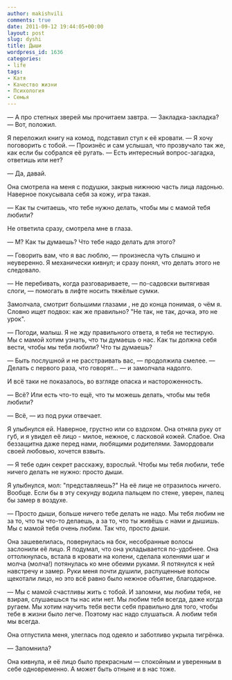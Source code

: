 ```yaml
---
author: makishvili
comments: true
date: 2011-09-12 19:44:05+00:00
layout: post
slug: dyshi
title: Дыши
wordpress_id: 1636
categories:
- life
tags:
- Катя
- Качество жизни
- Психология
- Семья
---
```


— А про степных зверей мы прочитаем завтра.
— Закладка-закладка?
— Вот, положил.

Я переложил книгу на комод, подставил стул к её кровати.
— Я хочу поговорить с тобой. — Произнёс и сам услышал, что прозвучало так же, как если бы собрался её ругать. — Есть интересный вопрос-загадка, ответишь или нет?

— Да, давай.

<!-- more -->

Она смотрела на меня с подушки, закрыв нижнюю часть лица ладонью. Наверное покусывала себя за кожу, игра такая.

— Как ты считаешь, что тебе нужно делать, чтобы мы с мамой тебя любили?

Не ответила сразу, смотрела мне в глаза. 

— М? Как ты думаешь? Что тебе надо делать для этого?

— Говорить вам, что я вас люблю, — произнесла чуть слышно и неуверенно. 
Я механически кивнул; и сразу понял, что делать этого не следовало.

— Не перебивать, когда разговариваете, — по-садовски вытягивая  слоги, — помогать в лифте носить тяжёлые сумки.

Замолчала, смотрит большими глазами , не до конца понимая, о чём я. Словно ищет подвох:  как же правильно? "Не так, не так, дочка, это не урок".

—  Погоди, малыш. Я не жду правильного ответа, я тебя не тестирую. Мы с мамой хотим узнать, что ты думаешь о нас. Как ты должна себя вести, чтобы мы тебя любили? Что ты думаешь?

— Быть послушной и не расстраивать вас, — продолжила смелее. — Делать с первого раза, что говорят... — и замолчала надолго.

И всё таки не показалось, во взгляде опаска и настороженность. 

— Всё? Или есть что-то ещё, что ты можешь делать, чтобы мы тебя любили?

— Всё, — из под руки отвечает.

Я улыбнулся ей. Наверное, грустно или со вздохом. Она отняла руку от губ, и я увидел её лицо - милое, нежное, с ласковой кожей. Слабое. Она беззащитна даже перед нами, любящими родителями. Замордовали своей любовью, хочется взвыть.

— Я тебе один секрет расскажу, взрослый. Чтобы мы тебя любили, тебе ничего делать не нужно: просто дыши.

Я улыбнулся, мол: "представляешь?" На её лице не отразилось ничего. Вообще.  Если бы  в эту секунду водила пальцем по стене, уверен, палец бы замер в воздухе.

— Просто дыши, больше ничего тебе делать не надо. Мы тебя любим не за то, что ты что-то делаешь, а за то, что ты живёшь с нами и дышишь. Мы с мамой тебя очень любим. Так что, просто дыши.

Она зашевелилась, повернулась на бок, несобранные волосы заслонили её лицо. Я подумал, что она укладывается по-удобнее. Она оттолкнулась, встала в кровати на колени, сделала коленями шаг и молча (молча!) потянулась ко мне обеими руками. Я потянулся к ней навстречу и замер. Руки меня почти душили, распущенные волосы щекотали лицо, но это всё равно было нежное объятие, благодарное.

— Мы с мамой счастливы жить с тобой. И запомни, мы любим тебя, не взирая, слушаешься ты нас или нет. Мы любим тебя всегда, даже когда ругаем. Мы хотим научить тебя вести себя правильно для того, чтобы тебе в жизни было легче. Поэтому нас надо слушаться. А любим тебя мы всегда.

Она отпустила меня, улеглась под одеяло и заботливо укрыла тигрёнка.

— Запомнила?

Она кивнула, и её лицо было прекрасным — спокойным и уверенным в себе одновременно. А может быть отныне и в нас тоже.

